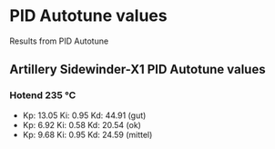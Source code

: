 # PID Autotune values

Results from PID Autotune

## Artillery Sidewinder-X1 PID Autotune values
### Hotend 235 °C
* Kp: 13.05 Ki: 0.95 Kd: 44.91  (gut)
* Kp: 6.92 Ki: 0.58 Kd: 20.54   (ok)
* Kp: 9.68 Ki: 0.95 Kd: 24.59   (mittel)
